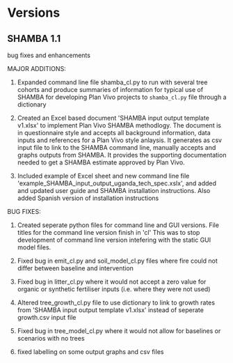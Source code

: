 # Versions

## SHAMBA 1.1

bug fixes and enhancements

MAJOR ADDITIONS:

1. Expanded command line file shamba_cl.py to run with several tree cohorts and produce summaries of information for typical use of SHAMBA for developing Plan Vivo projects to `shamba_cl.py` file through a dictionary

2. Created an Excel based document 'SHAMBA input output template v1.xlsx' to implement Plan Vivo SHAMBA methodlogy. The document is in questionnaire style and accepts all background information, data inputs and references for a Plan Vivo style anlaysis. It generates as csv input file to link to the SHAMBA command line, manually accepts and graphs outputs from SHAMBA. It provides the supporting documentation needed to get a SHAMBA estimate approved by Plan Vivo.

3. Included example of Excel sheet and new command line file 'example_SHAMBA_input_output_uganda_tech_spec.xslx', and added and updated user guide and SHAMBA installation instructions. Also added Spanish version of installation instructions

BUG FIXES:

1. Created seperate python files for command line and GUI versions. File titles for the command line version finish in 'cl' This was to stop development of command line version intefering with the static GUI model files.

2. Fixed bug in emit_cl.py and soil_model_cl.py files where fire could not differ between baseline and intervention

3. Fixed bug in litter_cl.py where it would not accept a zero value for organic or synthetic fertiliser inputs (i.e. where they were not used)

4. Altered tree_growth_cl.py file to use dictionary to link to growth rates from 'SHAMBA input output template v1.xlsx' instead of seperate growth.csv input file

5. Fixed bug in tree_model_cl.py where it would not allow for baselines or scenarios with no trees

6. fixed labelling on some output graphs and csv files
